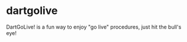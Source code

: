 dartgolive
==========

DartGoLive! is a fun way to enjoy "go live" procedures, just hit the bull's eye!